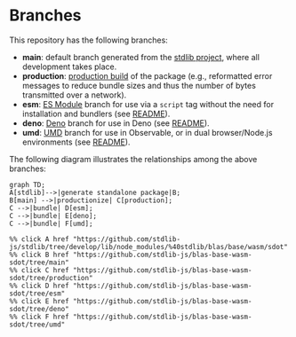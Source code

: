 <!--

@license Apache-2.0

Copyright (c) 2022 The Stdlib Authors.

Licensed under the Apache License, Version 2.0 (the "License");
you may not use this file except in compliance with the License.
You may obtain a copy of the License at

    http://www.apache.org/licenses/LICENSE-2.0

Unless required by applicable law or agreed to in writing, software
distributed under the License is distributed on an "AS IS" BASIS,
WITHOUT WARRANTIES OR CONDITIONS OF ANY KIND, either express or implied.
See the License for the specific language governing permissions and
limitations under the License.

-->

# Branches

This repository has the following branches:

-   **main**: default branch generated from the [stdlib project][stdlib-url], where all development takes place.
-   **production**: [production build][production-url] of the package (e.g., reformatted error messages to reduce bundle sizes and thus the number of bytes transmitted over a network).
-   **esm**: [ES Module][esm-url] branch for use via a `script` tag without the need for installation and bundlers (see [README][esm-readme]).
-   **deno**: [Deno][deno-url] branch for use in Deno (see [README][deno-readme]).
-   **umd**: [UMD][umd-url] branch for use in Observable, or in dual browser/Node.js environments (see [README][umd-readme]).

The following diagram illustrates the relationships among the above branches:

```mermaid
graph TD;
A[stdlib]-->|generate standalone package|B;
B[main] -->|productionize| C[production];
C -->|bundle| D[esm];
C -->|bundle| E[deno];
C -->|bundle| F[umd];

%% click A href "https://github.com/stdlib-js/stdlib/tree/develop/lib/node_modules/%40stdlib/blas/base/wasm/sdot"
%% click B href "https://github.com/stdlib-js/blas-base-wasm-sdot/tree/main"
%% click C href "https://github.com/stdlib-js/blas-base-wasm-sdot/tree/production"
%% click D href "https://github.com/stdlib-js/blas-base-wasm-sdot/tree/esm"
%% click E href "https://github.com/stdlib-js/blas-base-wasm-sdot/tree/deno"
%% click F href "https://github.com/stdlib-js/blas-base-wasm-sdot/tree/umd"
```

[stdlib-url]: https://github.com/stdlib-js/stdlib/tree/develop/lib/node_modules/%40stdlib/blas/base/wasm/sdot
[production-url]: https://github.com/stdlib-js/blas-base-wasm-sdot/tree/production
[deno-url]: https://github.com/stdlib-js/blas-base-wasm-sdot/tree/deno
[deno-readme]: https://github.com/stdlib-js/blas-base-wasm-sdot/blob/deno/README.md
[umd-url]: https://github.com/stdlib-js/blas-base-wasm-sdot/tree/umd
[umd-readme]: https://github.com/stdlib-js/blas-base-wasm-sdot/blob/umd/README.md
[esm-url]: https://github.com/stdlib-js/blas-base-wasm-sdot/tree/esm
[esm-readme]: https://github.com/stdlib-js/blas-base-wasm-sdot/blob/esm/README.md
